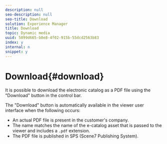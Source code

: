 ```yaml
---
description: null
seo-description: null
seo-title: Download
solution: Experience Manager
title: Download
topic: Dynamic media
uuid: 5899d665-b0e8-4f02-915b-55dcd2563b83
index: y
internal: n
snippet: y
---
```


# Download{#download}

It is possible to download the electronic catalog as a PDF file using the "Download" button in the control bar.

The "Download" button is automatically available in the viewer user interface when the following occurs:

* An actual PDF file is present in the customer's company. 
* The name matches the name of the e-catalog asset that is passed to the viewer and includes a `.pdf` extension. 
* The PDF file is published in SPS (Scene7 Publishing System).

